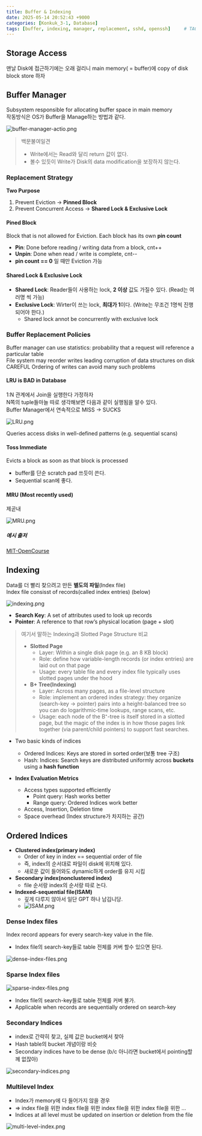 ```yaml
---
title: Buffer & Indexing
date: 2025-05-14 20:52:43 +9000
categories: [Konkuk_3-1, Database]
tags: [buffer, indexing, manager, replacement, sshd, openssh]     # TAG names should always be lowercase
---
```


Storage Access
-
맨날 Disk에 접근하기에는 오래 걸리니 main memory( = buffer)에 copy of disk block store 하자

Buffer Manager
--
Subsystem responsible for allocating buffer space in main memory<br>
작동방식은 OS가 Buffer을 Manage하는 방법과 같다.

![buffer-manager-actio.png](../assets/Konkuk_3-1/Database/buffer-manager-actio.png)

> 백문불여일견 <br>
> - Write에서는 Read와 달리 return 값이 없다.
> - 볼수 있듯이 Write가 Disk의 data modification을 보장하지 않는다. 


### Replacement Strategy

**Two Purpose**
1. Prevent Eviction -> **Pinned Block**
2. Prevent Concurrent Access -> **Shared Lock & Exclusive Lock**

#### Pined Block
Block that is not allowed for Eviction. Each block has its own **pin count**
- **Pin**: Done before reading / writing data from a block, cnt++
- **Unpin**: Done when read / write is complete, cnt--
- **pin count == 0** 일 때만 Eviction 가능

#### Shared Lock & Exclusive Lock
- **Shared Lock**: Reader들이 사용하는 lock, **2 이상** 값도 가질수 있다. (Read는 여러명 씩 가능)
- **Exclusive Lock**: Wirter이 쓰는 lock, **최대가 1**이다. (Write는 무조건 1명씩 진행되어야 한다.)
  - Shared lock annot be concurrently with exclusive lock

### Buffer Replacement Policies
Buffer manager can use statistics: probability that a request will reference a particular table <br>
File system may reorder writes leading corruption of data structures on disk<br>
CAREFUL Ordering of writes can avoid many such problems

#### LRU is BAD in Database
1:N 관계에서 Join을 실행한다 가정하자 <br>
N쪽의 tuple들마늘 따로 생각해보면 다음과 같이 실행됨을 알수 있다. <br>
Buffer Manager에서 연속적으로 MISS -> SUCKS


![LRU.png](../assets/Konkuk_3-1/Database/LRU.png)

Queries access disks in well-defined patterns (e.g. sequential scans)

#### Toss Immediate
Evicts a block as soon as that block is processed
- buffer를 단순 scratch pad 쓰듯이 쓴다. 
- Sequential scan에 좋다.

#### MRU (Most recently used)
제곧내

![MRU.png](../assets/Konkuk_3-1/Database/MRU.png)

##### 예시 출저
[MIT-OpenCourse](https://ocw.mit.edu/courses/6-830-database-systems-fall-2010/cbab1dd746579df2cf20fe5027fbf95a_MIT6_830F10_lec07b.pdf)

Indexing
-
Data를 더 빨리 찾으려고 만든 **별도의 파일**(Index file)<br>
Index file consisst of records(called index entries) (below)

![indexing.png](../assets/Konkuk_3-1/Database/indexing.png)

- **Search Key**: A set of attributes used to look up records
- **Pointer**:  A reference to that row’s physical location (page + slot)

> 여기서 말하는 Indexing과 Slotted Page Structure 비교
> - **Slotted Page**
>   - Layer: Within a single disk page (e.g. an 8 KB block)
>   - Role: define how variable-length records (or index entries) are laid out on that page
>   - Usage: every table file and every index file typically uses slotted pages under the hood
> - **B+ Tree(Indexing)**
>   - Layer: Across many pages, as a file-level structure
>   - Role: implement an ordered index strategy: they organize (search-key → pointer) pairs into a height-balanced tree so you can do logarithmic‐time lookups, range scans, etc.
>   - Usage: each node of the B⁺-tree is itself stored in a slotted page, but the magic of the index is in how those pages link together (via parent/child pointers) to support fast searches.

- Two basic kinds of indices
  - Ordered Indices: Keys are stored in sorted order(보통 tree 구조)
  - Hash: Indices: Search keys are distributed uniformly across **buckets** using a **hash function**

- **Index Evaluation Metrics**
  - Access types supported efficiently
    - Point query: Hash works better
    - Range query: Ordered Indices work better
  - Access, Insertion, Deletion time
  - Space overhead (Index structure가 차지하는 공간)

Ordered Indices
--

- **Clustered index(primary index)**
  - Order of key in index == sequential order of file
  - 즉, index의 순서대로 파일이 disk에 위치해 있다. 
  - 새로운 값이 들어와도 dynamic하게 order를 유지 시킴
- **Secondary index(nonclustered index)**
  - file 순서랑 index의 순서랑 따로 논다.
- **Indexed-sequential file(ISAM)**
  - 깊게 다루지 않아서 일단 GPT 하나 남김니당.
  - ![ISAM.png](../assets/Konkuk_3-1/Database/ISAM.png)

### Dense Index files
Index record appears for every search-key value in the file.
- Index file의 search-key들로 table 전체를 커버 할수 있으면 된다. 

![dense-index-files.png](../assets/Konkuk_3-1/Database/dense-index-files.png)

### Sparse Index files

![sparse-index-files.png](../assets/Konkuk_3-1/Database/sparse-index-files.png)

- Index file의 search-key들로 table 전체를 커버 불가. 
- Applicable when records are sequentially ordered on search-key

### Secondary Indices
- index로 간략히 찾고, 실제 값은 bucket에서 찾아
- Hash table의 bucket 개념이랑 비슷
- Secondary indices have to be dense (b/c 아니라면 bucket에서 pointing할께 없잖아)

![secondary-indices.png](../assets/Konkuk_3-1/Database/secondary-indices.png)

### Multilevel Index
- Index가 memory에 다 들어가지 않을 경우
- => index file을 위한 index file을 위한 index file을 위한 index file을 위한 ... 
- Indices at all level must be updated on insertion or deletion from the file

![multi-level-index.png](../assets/Konkuk_3-1/Database/multi-level-index.png)
